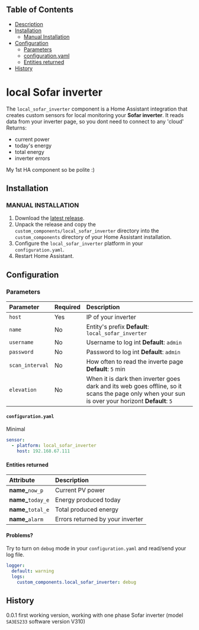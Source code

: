 ## Table of Contents

- [Description](#local_sofar_inverter)
- [Installation](#installation)
  - [Manual Installation](#manual-installation)
- [Configuration](#configuration)
   - [Parameters](#parameters)
   - [configuration.yaml](#configuration.yaml)
   - [Entities returned](#entities-returned)
- [History](#history)

# local Sofar inverter

The `local_sofar_inverter` component is a Home Assistant integration that creates custom sensors for local monitoring your **Sofar inverter**.
It reads data from your inverter page, so you dont need to connect to any 'cloud'
Returns:
 - current power
 - today's energy
 - total energy
 - inverter errors 

My 1st HA component so be polite :)


## Installation

### MANUAL INSTALLATION

1. Download the
   [latest release](https://github.com/magumagus/local_sofar_inverter/releases/latest).
2. Unpack the release and copy the `custom_components/local_sofar_inverter` directory
   into the `custom_components` directory of your Home Assistant installation.
3. Configure the `local_sofar_inverter` platform in your `configuration.yaml`.
4. Restart Home Assistant.


## Configuration

### Parameters

| Parameter           | Required | Description                                                                                                                                                                                                                                                                                                                                                                          |
| :------------------ | :------- | :----------------------------------------------------------------------------------------------------------------------------------------------------------------------------------------------------------------------------------------------------------------------------------------------------------------------------------------------------------------------------------- |
| `host`     		  | Yes      | IP of your inverter                                                                                                                                                                                                                                                                                                                                                                  |
| `name`              | No       | Entity's prefix  **Default**: `local_sofar_inverter`                                                                                                                                                                                                                                                                                                                                            |
| `username`          | No       | Username to log int  **Default**: `admin`                                                                                                                                                                                                                                                                                                                                            |
| `password`          | No       | Password to log int  **Default**: `admin`                                                                                                                                                                                                                                                                                                                                            |
| `scan_interval`     | No       | How often to read the inverte page **Default**: `5` min                                                                                                                                                                                                                                                                                                                   |
| `elevation`         | No       | When it is dark then inverter goes dark and its web goes offline, so it scans the page only when your sun is over your horizont **Default**: `5`                                                                                                                                                                                                                                                                                                                                            |

#### **`configuration.yaml`**

Minimal
```yaml
sensor:
  - platform: local_sofar_inverter
    host: 192.168.67.111
```

#### Entities returned

| Attribute                  | Description                              |
| :------------------------- | :--------------------------------------- |
| **name_**`now_p`           | Current PV power                         |
| **name_**`today_e`         | Energy produced today                    |
| **name_**`total_e`         | Total produced energy                    |
| **name_**`alarm`           | Errors returned by your inverter         |

#### Problems?
Try to turn on `debug` mode in your `configuration.yaml` and read/send your log file.

```yaml
logger:
  default: warning
  logs:
    custom_components.local_sofar_inverter: debug
```

## History
0.0.1  first working version, working with one phase Sofar inverter (model `SA3ES233` software version V310)